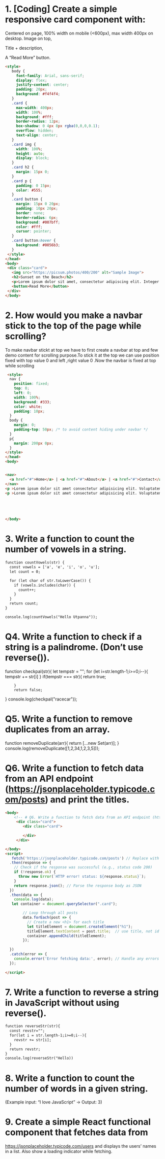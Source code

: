 # 1. [Coding] Create a simple responsive card component with:
Centered on page, 100% width on mobile (<600px), max width 400px on desktop.
Image on top,

Title + description,

A “Read More” button.
 ```html
 <style>
    body {
      font-family: Arial, sans-serif;
      display: flex;
      justify-content: center;
      padding: 20px;
      background: #f4f4f4;
    }
    .card {
      max-width: 400px;
      width: 100%;
      background: #fff;
      border-radius: 12px;
      box-shadow: 0 4px 8px rgba(0,0,0,0.1);
      overflow: hidden;
      text-align: center;
    }
    .card img {
      width: 100%;
      height: auto;
      display: block;
    }
    .card h2 {
      margin: 15px 0;
    }
    .card p {
      padding: 0 15px;
      color: #555;
    }
    .card button {
      margin: 15px 0 20px;
      padding: 10px 20px;
      border: none;
      border-radius: 6px;
      background: #007bff;
      color: #fff;
      cursor: pointer;
    }
    .card button:hover {
      background: #0056b3;
    }
  </style>
</head>
<body>
  <div class="card">
    <img src="https://picsum.photos/400/200" alt="Sample Image">
    <h2>Sunset on the Beach</h2>
    <p>Lorem ipsum dolor sit amet, consectetur adipiscing elit. Integer vel elit at dui condimentum tempus.</p>
    <button>Read More</button>
  </div>
</body>
 ```
 
# 2. How would you make a navbar stick to the top of the page while scrolling?
To make navbar stickt at top we have to first create a navbar at top and few demo content for scrolling purpose.To stick it at the top we can use position fixed with top value 0 and left ,right value 0 .Now the navbar is fixed at top while scrolling
``` html
 <style>
  nav {
    position: fixed;
    top: 0;
    left: 0;
    width: 100%;
    background: #333;
    color: white;
    padding: 10px;
  }
  body {
    margin: 0;
    padding-top: 50px; /* to avoid content hiding under navbar */
  }
  p{
    margin: 200px 0px;
  }
</style>
</head>
<body>


<nav>
  <a href="#">Home</a> | <a href="#">About</a> | <a href="#">Contact</a>
</nav>
<p >Lorem ipsum dolor sit amet consectetur adipisicing elit. Voluptatem velit iusto in non officia fuga omnis, eveniet reiciendis, quisquam sed libero sequi vitae illum, nam totam doloremque sit! Consequuntur repudiandae quae, quis nesciunt sit laboriosam iure minima maiores voluptatem animi fuga sapiente recusandae dicta. Ratione, iusto, fuga officia ab impedit voluptatum, ipsam amet consequuntur sunt suscipit quaerat expedita perspiciatis quasi qui quibusdam natus. Tenetur, a ratione quisquam unde rerum praesentium voluptates recusandae molestias possimus fuga suscipit deleniti labore similique. Fugit quod vitae, tempore voluptatum nostrum, officia harum alias distinctio perspiciatis commodi quos cumque a aut, sed reprehenderit ratione eligendi hic doloremque eius? Quidem similique ipsa ad odio commodi, totam pariatur! Quis sint perferendis dolor laborum nulla consequuntur illo aperiam praesentium adipisci nobis soluta eum aspernatur, dicta deleniti quasi ducimus nihil veniam error nam assumenda, consectetur atque et voluptates expedita! Illum possimus autem dignissimos aspernatur aliquid. Alias velit eos dignissimos non natus molestias, obcaecati eius inventore, accusamus ipsum maxime blanditiis, assumenda consequuntur dicta iusto error. Magni iste, praesentium suscipit facere dolore repudiandae deleniti atque sequi architecto, officiis reprehenderit est dignissimos, ipsa provident tempora molestias sapiente eligendi minima animi necessitatibus! Distinctio unde facilis provident ipsum. Illo, corrupti doloremque dolores asperiores impedit ducimus.</p>
<p >Lorem ipsum dolor sit amet consectetur adipisicing elit. Voluptatem velit iusto in non officia fuga omnis, eveniet reiciendis, quisquam sed libero sequi vitae illum, nam totam doloremque sit! Consequuntur repudiandae quae, quis nesciunt sit laboriosam iure minima maiores voluptatem animi fuga sapiente recusandae dicta. Ratione, iusto, fuga officia ab impedit voluptatum, ipsam amet consequuntur sunt suscipit quaerat expedita perspiciatis quasi qui quibusdam natus. Tenetur, a ratione quisquam unde rerum praesentium voluptates recusandae molestias possimus fuga suscipit deleniti labore similique. Fugit quod vitae, tempore voluptatum nostrum, officia harum alias distinctio perspiciatis commodi quos cumque a aut, sed reprehenderit ratione eligendi hic doloremque eius? Quidem similique ipsa ad odio commodi, totam pariatur! Quis sint perferendis dolor laborum nulla consequuntur illo aperiam praesentium adipisci nobis soluta eum aspernatur, dicta deleniti quasi ducimus nihil veniam error nam assumenda, consectetur atque et voluptates expedita! Illum possimus autem dignissimos aspernatur aliquid. Alias velit eos dignissimos non natus molestias, obcaecati eius inventore, accusamus ipsum maxime blanditiis, assumenda consequuntur dicta iusto error. Magni iste, praesentium suscipit facere dolore repudiandae deleniti atque sequi architecto, officiis reprehenderit est dignissimos, ipsa provident tempora molestias sapiente eligendi minima animi necessitatibus! Distinctio unde facilis provident ipsum. Illo, corrupti doloremque dolores asperiores impedit ducimus.</p>





</body>
```
# 3. Write a function to count the number of vowels in a string.
```html
function countVowels(str) {
  const vowels = ['a', 'e', 'i', 'o', 'u'];
  let count = 0;

  for (let char of str.toLowerCase()) {
    if (vowels.includes(char)) {
      count++;
    }
  }
  return count;
}

console.log(countVowels("Hello Utpanna"));
```
# Q4. Write a function to check if a string is a palindrome. (Don’t use reverse()).
function checkpal(str){
    let tempstr = "";
    for (let i=str.length-1;i>=0;i--){
        tempstr += str[i]
       }
      if(tempstr === str){
           return true;
           
        }
        return false;
   
}
console.log(checkpal("racecar"));

# Q5. Write a function to remove duplicates from an array.
function removeDuplicate(arr){
    return [...new Set(arr)];
}
console.log(removeDuplicate([1,2,34,1,2,3,5]));
# Q6. Write a function to fetch data from an API endpoint (https://jsonplaceholder.typicode.com/posts) and print the titles.
``` HTML
<body>
    <!-- # Q6. Write a function to fetch data from an API endpoint (https://jsonplaceholder.typicode.com/posts) and print the titles. -->
     <div class="card">
        <div class="card">
            
        </div>
     </div>

</body>
<script>
   fetch('https://jsonplaceholder.typicode.com/posts') // Replace with your API endpoint
  .then(response => {
    // Check if the response was successful (e.g., status code 200)
    if (!response.ok) {
      throw new Error(`HTTP error! status: ${response.status}`);
    }
    return response.json(); // Parse the response body as JSON
  })
  .then(data => {
    console.log(data); 
   let container = document.querySelector(".card");

        // Loop through all posts
        data.forEach(post => {
          // Create a new <h1> for each title
          let titleElement = document.createElement("h1");
          titleElement.textContent = post.title;  // use title, not id
          container.appendChild(titleElement);
        });
     
  })
  .catch(error => {
    console.error('Error fetching data:', error); // Handle any errors
  });
   
</script>
```
# 7. Write a function to reverse a string in JavaScript without using reverse().
``` HTML 
function reverseStr(str){
  const revstr="";
  for(let i = str.length-1;i>=0;i--){
    revstr += str[i];
  }
  return revstr;
}
console.log(reverseStr("Hello))
```

# 8. Write a function to count the number of words in a given string.
(Example input: “I love JavaScript” → Output: 3)



# 9. Create a simple React functional component that fetches data from
https://jsonplaceholder.typicode.com/users
and displays the users’ names in a list.
Also show a loading indicator while fetching.